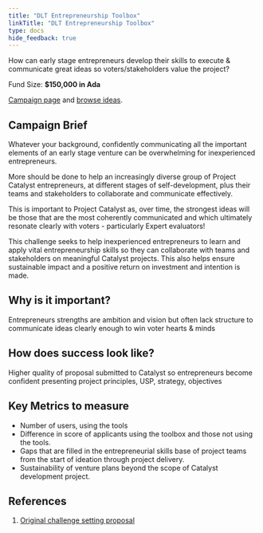 ```yaml
---
title: "DLT Entrepreneurship Toolbox"
linkTitle: "DLT Entrepreneurship Toolbox"
type: docs
hide_feedback: true
---
```


How can early stage entrepreneurs develop their skills to execute & communicate great ideas so voters/stakeholders value the project?

Fund Size: **$150,000 in Ada**

[Campaign page](https://cardano.ideascale.com/a/campaign-home/26113) and [browse ideas](https://cardano.ideascale.com/a/ideas/top/campaign-filter/byids/campaigns/26113/stage/unspecified).

## Campaign Brief

Whatever your background, confidently communicating all the important elements of an early stage venture can be overwhelming for inexperienced entrepreneurs.

More should be done to help an increasingly diverse group of Project Catalyst entrepreneurs, at different stages of self-development, plus their teams and stakeholders to collaborate and communicate effectively.

This is important to Project Catalyst as, over time, the strongest ideas will be those that are the most coherently communicated and which ultimately resonate clearly with voters - particularly Expert evaluators!

This challenge seeks to help inexperienced entrepreneurs to learn and apply vital entrepreneurship skills so they can collaborate with teams and stakeholders on meaningful Catalyst projects. This also helps ensure sustainable impact and a positive return on investment and intention is made.

## Why is it important?

Entrepreneurs strengths are ambition and vision but often lack structure to communicate ideas clearly enough to win voter hearts & minds

## How does success look like?

Higher quality of proposal submitted to Catalyst so entrepreneurs become confident presenting project principles, USP, strategy, objectives

## Key Metrics to measure

- Number of users, using the tools
- Difference in score of applicants using the toolbox and those not using the tools.
- Gaps that are filled in the entrepreneurial skills base of project teams from the start of ideation through project delivery.
- Sustainability of venture plans beyond the scope of Catalyst development project.

## References

1. [Original challenge setting proposal](https://cardano.ideascale.com/a/dtd/DLT-Entrepreneurship-Toolbox/341809-48088)